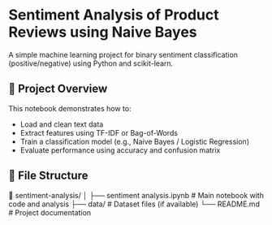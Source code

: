 #  Sentiment Analysis of Product Reviews using Naive Bayes

A simple machine learning project for binary sentiment classification (positive/negative) using Python and scikit-learn.

## 🚀 Project Overview

This notebook demonstrates how to:

- Load and clean text data
- Extract features using TF-IDF or Bag-of-Words
- Train a classification model (e.g., Naive Bayes / Logistic Regression)
- Evaluate performance using accuracy and confusion matrix

## 📂 File Structure

📁 sentiment-analysis/
│
├── sentiment analysis.ipynb # Main notebook with code and analysis
├── data/ # Dataset files (if available)
└── README.md # Project documentation
